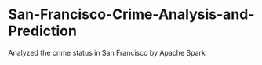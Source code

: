 # San-Francisco-Crime-Analysis-and-Prediction
Analyzed the crime status in San Francisco by Apache Spark

